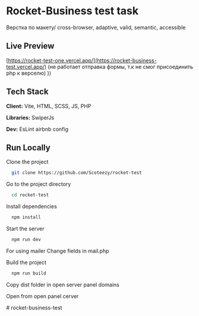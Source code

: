 # Rocket-Business test task

Верстка по макету/ cross-browser, adaptive, valid, semantic, accessible

## Live Preview

[https://rocket-test-one.vercel.app/](https://rocket-business-test.vercel.app/) (не работает отправка формы, т.к не смог присоединить php к верселю) )) 


## Tech Stack

**Client:** Vite, HTML, SCSS, JS, PHP

**Libraries:** SwiperJs

**Dev:** EsLint airbnb config

## Run Locally

Clone the project

```bash
  git clone https://github.com/Scoteezy/rocket-test
```

Go to the project directory

```bash
  cd rocket-test
```

Install dependencies

```bash
  npm install
```

Start the server

```bash
  npm run dev
```

For using mailer
Change fields in mail.php

Build the project
 
```bash
  npm run build
```

Copy dist folder in open server panel domains

Open from open panel cerver


#   r o c k e t - b u s i n e s s - t e s t 
 
 
